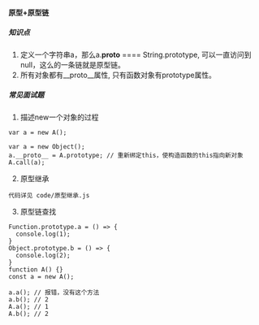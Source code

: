 #### 原型+原型链
##### 知识点
1. 定义一个字符串a，那么a.__proto__ ==== String.prototype, 可以一直访问到null，这么的一条链就是原型链。
2. 所有对象都有__proto__属性, 只有函数对象有prototype属性。


##### 常见面试题
1. 描述new一个对象的过程
```
var a = new A();

var a = new Object();
a.__proto__ = A.prototype; // 重新绑定this，使构造函数的this指向新对象
A.call(a);
```

2. 原型继承
```
代码详见 code/原型继承.js
```

3. 原型链查找
```
Function.prototype.a = () => {
  console.log(1);
}
Object.prototype.b = () => {
  console.log(2);
}
function A() {}
const a = new A();

a.a(); // 报错，没有这个方法
a.b(); // 2
A.a(); // 1
A.b(); // 2
```